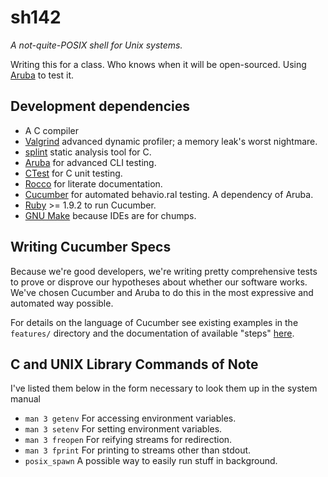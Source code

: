 # sh142 #

*A not-quite-POSIX shell for Unix systems.*

Writing this for a class. Who knows when it will be open-sourced. Using
[Aruba][] to test it.

## Development dependencies ##

- A C compiler
- [Valgrind][] advanced dynamic profiler; a memory leak's worst nightmare.
- [splint][] static analysis tool for C.
- [Aruba][] for advanced CLI testing.
- [CTest][] for C unit testing.
- [Rocco][] for literate documentation.
- [Cucumber][] for automated behavio.ral testing. A dependency of Aruba.
- [Ruby][] >= 1.9.2 to run Cucumber.
- [GNU Make][] because IDEs are for chumps.

[Aruba]: https://github.com/cucumber/aruba
[Cucumber]: https://github.com/cucumber/cucumber
[Ruby]: http://ruby-lang.org
[CTest]: https://github.com/bvdberg/ctest
[Rocco]: http://rtomayko.github.com/rocco/
[splint]: http://splint.org/
[Valgrind]:http://valgrind.org/
[GNU Make]: http://www.gnu.org/software/make/

Writing Cucumber Specs
----------------------

Because we're good developers, we're writing pretty comprehensive tests to prove
or disprove our hypotheses about whether our software works. We've chosen
Cucumber and Aruba to do this in the most expressive and automated way possible.

For details on the language of Cucumber see existing examples in the `features/`
directory and the documentation of available "steps"
[here](https://github.com/cucumber/aruba/blob/master/lib/aruba/cucumber.rb).



C and UNIX Library Commands of Note
-----------------------------------

I've listed them below in the form necessary to look them up in the system
manual

- `man 3 getenv` For accessing environment variables.
- `man 3 setenv` For setting environment variables.
- `man 3 freopen` For reifying streams for redirection.
- `man 3 fprint` For printing to streams other than stdout.
- `posix_spawn` A possible way to easily run stuff in background.


